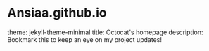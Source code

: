 # Ansiaa.github.io
theme: jekyll-theme-minimal
title: Octocat's homepage
description: Bookmark this to keep an eye on my project updates!
